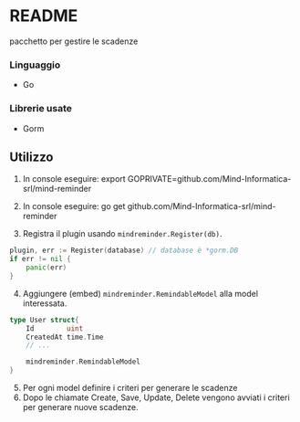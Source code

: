 # README

pacchetto per gestire le scadenze

### Linguaggio

- Go

### Librerie usate

- Gorm

## Utilizzo

1. In console eseguire: export GOPRIVATE=github.com/Mind-Informatica-srl/mind-reminder

2. In console eseguire: go get github.com/Mind-Informatica-srl/mind-reminder

3. Registra il plugin usando `mindreminder.Register(db)`.

```go
plugin, err := Register(database) // database è *gorm.DB
if err != nil {
	panic(err)
}
```

4. Aggiungere (embed) `mindreminder.RemindableModel` alla model interessata.

```go
type User struct{
    Id        uint
    CreatedAt time.Time
    // ...

    mindreminder.RemindableModel
}
```

5. Per ogni model definire i criteri per generare le scadenze
6. Dopo le chiamate Create, Save, Update, Delete vengono avviati i criteri per generare nuove scadenze.
